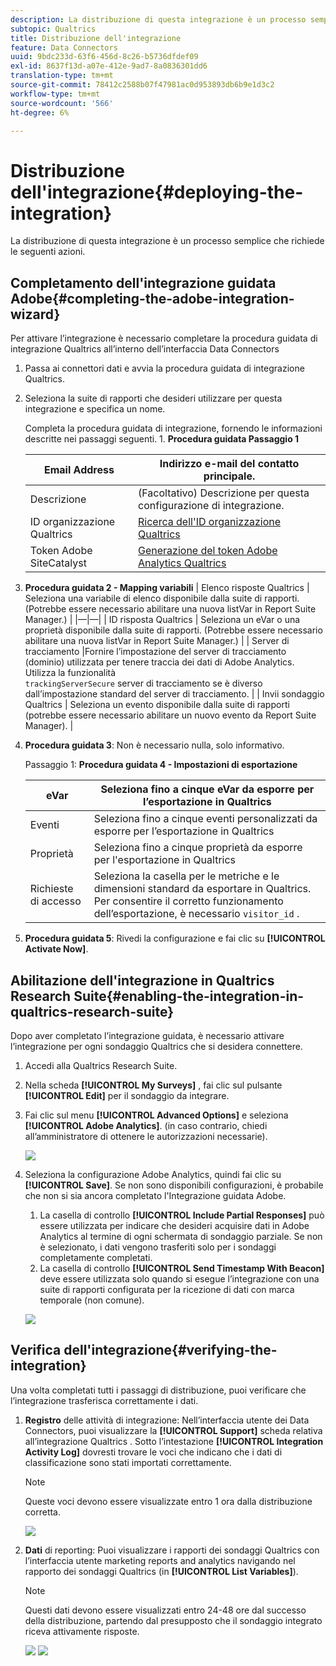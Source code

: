 ```yaml
---
description: La distribuzione di questa integrazione è un processo semplice che richiede le seguenti azioni.
subtopic: Qualtrics
title: Distribuzione dell'integrazione
feature: Data Connectors
uuid: 9bdc233d-63f6-456d-8c26-b5736dfdef09
exl-id: 8637f13d-a07e-412e-9ad7-8a0836301dd6
translation-type: tm+mt
source-git-commit: 78412c2588b07f47981ac0d953893db6b9e1d3c2
workflow-type: tm+mt
source-wordcount: '566'
ht-degree: 6%

---
```


# Distribuzione dell&#39;integrazione{#deploying-the-integration}

La distribuzione di questa integrazione è un processo semplice che richiede le seguenti azioni.

## Completamento dell&#39;integrazione guidata Adobe{#completing-the-adobe-integration-wizard}

Per attivare l’integrazione è necessario completare la procedura guidata di integrazione Qualtrics all’interno dell’interfaccia Data Connectors

1. Passa ai connettori dati e avvia la procedura guidata di integrazione Qualtrics.
1. Seleziona la suite di rapporti che desideri utilizzare per questa integrazione e specifica un nome.

   Completa la procedura guidata di integrazione, fornendo le informazioni descritte nei passaggi seguenti. 1. **Procedura guidata Passaggio 1**

   | Email Address | Indirizzo e-mail del contatto principale. |
   |---|---|
   | Descrizione | (Facoltativo) Descrizione per questa configurazione di integrazione. |
   | ID organizzazione Qualtrics | [Ricerca dell&#39;ID organizzazione Qualtrics](../qualtrics-overview/qualtrics-org-id.md) |
   | Token Adobe SiteCatalyst | [Generazione del token Adobe Analytics Qualtrics](../qualtrics-overview/qualtrics-token.md) |

1. **Procedura guidata 2 - Mapping variabili**
 | Elenco risposte Qualtrics | Seleziona una variabile di elenco disponibile dalla suite di rapporti. (Potrebbe essere necessario abilitare una nuova listVar in Report Suite Manager.)  |
|—|—|
| ID risposta Qualtrics  | Seleziona un eVar o una proprietà disponibile dalla suite di rapporti. (Potrebbe essere necessario abilitare una nuova listVar in Report Suite Manager.)  |
| Server di tracciamento  |Fornire l’impostazione del server di tracciamento (dominio) utilizzata per tenere traccia dei dati di Adobe Analytics. Utilizza la funzionalità    
`trackingServerSecure` server di tracciamento se è diverso dall’impostazione standard del server di tracciamento.  |
| Invii sondaggio Qualtrics  | Seleziona un evento disponibile dalla suite di rapporti (potrebbe essere necessario abilitare un nuovo evento da Report Suite Manager).  |

1. **Procedura guidata 3**: Non è necessario nulla, solo informativo.

   Passaggio 1: **Procedura guidata 4 - Impostazioni di esportazione**

   | eVar | Seleziona fino a cinque eVar da esporre per l’esportazione in Qualtrics |
   |---|---|
   | Eventi | Seleziona fino a cinque eventi personalizzati da esporre per l’esportazione in Qualtrics |
   | Proprietà | Seleziona fino a cinque proprietà da esporre per l&#39;esportazione in Qualtrics |
   | Richieste di accesso | Seleziona la casella per le metriche e le dimensioni standard da esportare in Qualtrics. Per consentire il corretto funzionamento dell’esportazione, è necessario `visitor_id` . |

1. **Procedura guidata 5**: Rivedi la configurazione e fai clic su  **[!UICONTROL Activate Now]**.

## Abilitazione dell&#39;integrazione in Qualtrics Research Suite{#enabling-the-integration-in-qualtrics-research-suite}

Dopo aver completato l’integrazione guidata, è necessario attivare l’integrazione per ogni sondaggio Qualtrics che si desidera connettere.

1. Accedi alla Qualtrics Research Suite.
1. Nella scheda **[!UICONTROL My Surveys]** , fai clic sul pulsante **[!UICONTROL Edit]** per il sondaggio da integrare.
1. Fai clic sul menu **[!UICONTROL Advanced Options]** e seleziona **[!UICONTROL Adobe Analytics]**. (in caso contrario, chiedi all’amministratore di ottenere le autorizzazioni necessarie).

   ![](assets/advanced_options.png)

1. Seleziona la configurazione Adobe Analytics, quindi fai clic su **[!UICONTROL Save]**. Se non sono disponibili configurazioni, è probabile che non si sia ancora completato l&#39;Integrazione guidata Adobe.
   1. La casella di controllo **[!UICONTROL Include Partial Responses]** può essere utilizzata per indicare che desideri acquisire dati in Adobe Analytics al termine di ogni schermata di sondaggio parziale. Se non è selezionato, i dati vengono trasferiti solo per i sondaggi completamente completati.
   1. La casella di controllo **[!UICONTROL Send Timestamp With Beacon]** deve essere utilizzata solo quando si esegue l’integrazione con una suite di rapporti configurata per la ricezione di dati con marca temporale (non comune).

   ![](assets/integration_config.png)

## Verifica dell&#39;integrazione{#verifying-the-integration}

Una volta completati tutti i passaggi di distribuzione, puoi verificare che l’integrazione trasferisca correttamente i dati.

1. **Registro** delle attività di integrazione: Nell’interfaccia utente dei Data Connectors, puoi visualizzare la  **[!UICONTROL Support]** scheda relativa all’integrazione Qualtrics . Sotto l’intestazione **[!UICONTROL Integration Activity Log]** dovresti trovare le voci che indicano che i dati di classificazione sono stati importati correttamente.

   >[!NOTE]
   >
   >Queste voci devono essere visualizzate entro 1 ora dalla distribuzione corretta.

   ![](assets/verify-1.png)

1. **Dati** di reporting: Puoi visualizzare i rapporti dei sondaggi Qualtrics con l’interfaccia utente marketing reports and analytics navigando nel rapporto dei sondaggi Qualtrics (in  **[!UICONTROL List Variables]**).

   >[!NOTE]
   >
   >Questi dati devono essere visualizzati entro 24-48 ore dal successo della distribuzione, partendo dal presupposto che il sondaggio integrato riceva attivamente risposte.

   ![](assets/verify-2.png) ![](assets/verify-3.png)
